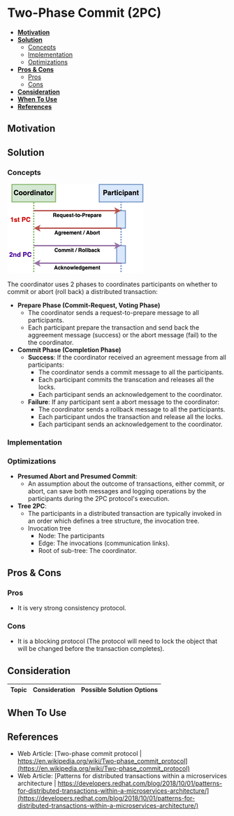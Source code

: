 # Two-Phase Commit (2PC)

- [**Motivation**](#motivation)
- [**Solution**](#solution)
   - [Concepts](#concepts)
   - [Implementation](#implementation)
   - [Optimizations](#optimizations)
- [**Pros & Cons**](#pros--cons)
   - [Pros](#pros)
   - [Cons](#cons)
- [**Consideration**](#consideration)
- [**When To Use**](#when-to-use)
- [**References**](#references)

## Motivation

## Solution
### Concepts
![](../../diagrams/png/2pc_small.png)

The coordinator uses 2 phases to coordinates participants on whether to commit or abort (roll back) a distributed transaction: 
- **Prepare Phase (Commit-Request, Voting Phase)**
   - The coordinator sends a request-to-prepare message to all participants.
   - Each participant prepare the transaction and send back the aggreement message (success) or the abort message (fail) to the the coordinator.
- **Commit Phase (Completion Phase)**
   - **Success**: If the coordinator received an agreement message from all participants:
      - The coordinator sends a commit message to all the participants.
      - Each participant commits the transcation and releases all the locks.
      - Each participant sends an acknowledgement to the coordinator.
   - **Failure**: If any participant sent a abort message to the coordinator:
      - The coordinator sends a rollback message to all the participants.
      - Each participant undos the transaction and release all the locks.
      - Each participant sends an acknowledgement to the coordinator.

### Implementation
### Optimizations
- **Presumed Abort and Presumed Commit**:
   - An assumption about the outcome of transactions, either commit, or abort, can save both messages and logging operations by the participants during the 2PC protocol's execution.
- **Tree 2PC**:
   - The participants in a distributed transaction are typically invoked in an order which defines a tree structure, the invocation tree.
   - Invocation tree
      - Node: The participants
      - Edge: The invocations (communication links).
      - Root of sub-tree: The coordinator.

## Pros & Cons
### Pros
- It is very strong consistency protocol.

### Cons
- It is a blocking protocol (The protocol will need to lock the object that will be changed before the transaction completes).

## Consideration
| Topic | Consideration | Possible Solution Options |
|----|-----|-----|

## When To Use

## References
- Web Article: [Two-phase commit protocol | https://en.wikipedia.org/wiki/Two-phase_commit_protocol](https://en.wikipedia.org/wiki/Two-phase_commit_protocol)
- Web Article: [Patterns for distributed transactions within a microservices architecture | https://developers.redhat.com/blog/2018/10/01/patterns-for-distributed-transactions-within-a-microservices-architecture/](https://developers.redhat.com/blog/2018/10/01/patterns-for-distributed-transactions-within-a-microservices-architecture/)
